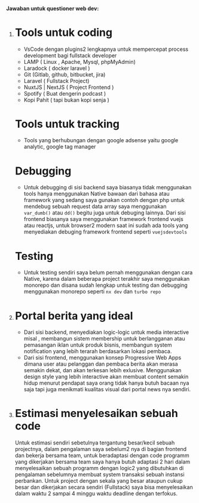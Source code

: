 #### Jawaban untuk questioner web dev:

1. # Tools untuk coding
   - VsCode dengan plugins2 lengkapnya untuk mempercepat process development bagi fullstack developer
   - LAMP ( Linux , Apache, Mysql, phpMyAdmin)
   - Laradock ( docker laravel )
   - Git (Gitlab, github, bitbucket, jira)
   - Laravel ( Fullstack Project)
   - NuxtJS | NextJS ( Project Frontend )
   - Spotify ( Buat dengerin podcast )
   - Kopi Pahit ( tapi bukan kopi senja ) 
   
   # Tools untuk tracking
   - Tools yang berhubungan dengan google adsense yaitu google analytic, google tag manager

   # Debugging
   - Untuk debugging di sisi backend saya biasanya tidak menggunakan tools hanya menggunakan Native bawaan dari bahasa atau framework yang sedang saya gunakan contoh dengan php untuk mendebug sebuah request data array saya menggunakan ```var_dumb()``` atau ```dd()``` begitu juga untuk debuging lainnya. Dari sisi frontend biasanya saya menggunakan framework frontend vuejs atau reactjs, untuk browser2 modern saat ini sudah ada tools yang menyediakan debuging framework frontend seperti ```vuejsdevtools```

   # Testing
   - Untuk testing sendiri saya belum pernah menggunakan dengan cara Native, karena dalam beberapa project terakhir saya menggunakan monorepo dan disana sudah lengkap untuk testing dan debugging menggunakan monorepo seperti ```nx dev``` dan ```turbo repo```


2. # Portal berita yang ideal
	- Dari sisi backend, menyediakan logic-logic untuk media interactive misal , membangun sistem membership untuk berlangganan atau pemasangan iklan untuk produk bisnis, membangun system notification yang lebih terarah berdasarkan lokasi pembaca.
	- Dari sisi frontend, menggunakan konsep Progressive Web Apps dimana user atau pelanggan dan pembaca berita akan merasa semakin dekat, dan akan terkesan lebih exlusive. Menggunakan design style yang lebih interactive akan membuat content semakin hidup menurut pendapat saya orang tidak hanya butuh bacaan nya saja tapi juga menikmati kualitas visual dari portal news nya sendiri.


3. # Estimasi menyelesaikan sebuah code
	Untuk estimasi sendiri sebetulnya tergantung besar/kecil sebuah projectnya, dalam pengalaman saya sebelum2 nya di bagian frontend dan bekerja bersama team, untuk beradaptasi dengan code programm yang dikerjakan bersama team saya hanya butuh adaptasi 2 hari dalam menyelesaikan sebuah programm dengan logic2 yang dibutuhkan di pengalaman sebelumnya membuat system transaksi sebuah instansi perbankan. Untuk project dengan sekala yang besar ataupun cukup besar dan dikerjakan secara sendiri (Fullstack) saya bisa menyelesaikan dalam waktu 2 sampai 4 minggu waktu deadline dengan terfokus.
